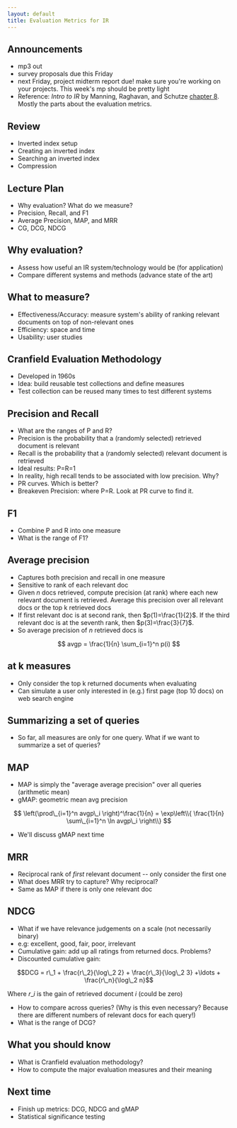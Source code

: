 ```yaml
---
layout: default
title: Evaluation Metrics for IR
---
```


## Announcements

- mp3 out
- survey proposals due this Friday
- next Friday, project midterm report due! make sure you're working on your
  projects. This week's mp should be pretty light
- Reference: *Intro to IR* by Manning, Raghavan, and Schutze [chapter
  8](http://nlp.stanford.edu/IR-book/pdf/08eval.pdf). Mostly the parts about
  the evaluation metrics.

## Review

- Inverted index setup
- Creating an inverted index
- Searching an inverted index
- Compression

## Lecture Plan

- Why evaluation? What do we measure?
- Precision, Recall, and F1
- Average Precision, MAP, and MRR
- CG, DCG, NDCG

## Why evaluation?

- Assess how useful an IR system/technology would be (for application)
- Compare different systems and methods (advance state of the art)

## What to measure?

- Effectiveness/Accuracy: measure system's ability of ranking relevant
  documents on top of non-relevant ones
- Efficiency: space and time
- Usability: user studies

## Cranfield Evaluation Methodology

- Developed in 1960s
- Idea: build reusable test collections and define measures
- Test collection can be reused many times to test different systems

## Precision and Recall

- What are the ranges of P and R?
- Precision is the probability that a (randomly selected) retrieved document is
  relevant
- Recall is the probability that a (randomly selected) relevant document is
  retrieved
- Ideal results: P=R=1
- In reality, high recall tends to be associated with low precision. Why?
- PR curves. Which is better?
- Breakeven Precision: where P=R. Look at PR curve to find it.

## F1

- Combine P and R into one measure
- What is the range of F1?

## Average precision

- Captures both precision and recall in one measure
- Sensitive to rank of each relevant doc
- Given $n$ docs retrieved, compute precision (at rank) where each new relevant
  document is retrieved. Average this precision over all relevant docs or the
  top k retrieved docs
- If first relevant doc is at second rank, then $p(1)=\frac{1}{2}$. If the
  third relevant doc is at the seventh rank, then $p(3)=\frac{3}{7}$.
- So average precision of $n$ retrieved docs is

$$ avgp = \frac{1}{n} \sum_{i=1}^n p(i) $$

## at k measures

- Only consider the top k returned documents when evaluating
- Can simulate a user only interested in (e.g.) first page (top 10 docs) on web
  search engine

## Summarizing a set of queries

- So far, all measures are only for one query. What if we want to summarize a
  set of queries?

## MAP

- MAP is simply the "average average precision" over all queries (arithmetic
  mean)
- gMAP: geometric mean avg precision

$$ \left(\prod\_{i=1}^n avgp\_i \right)^\frac{1}{n} =
  \exp\left\\{ \frac{1}{n} \sum\_{i=1}^n \ln avgp\_i \right\\} $$

- We'll discuss gMAP next time

## MRR

- Reciprocal rank of *first* relevant document -- only consider the first one
- What does MRR try to capture? Why reciprocal?
- Same as MAP if there is only one relevant doc

## NDCG

- What if we have relevance judgements on a scale (not necessarily binary)
- e.g: excellent, good, fair, poor, irrelevant
- Cumulative gain: add up all ratings from returned docs. Problems?
- Discounted cumulative gain:

$$DCG = r\_1 + \frac{r\_2}{\log\_2 2} + \frac{r\_3}{\log\_2 3} +\ldots +
\frac{r\_n}{\log\_2 n}$$

 Where $r\_i$ is the gain of retrieved document $i$ (could be zero)
- How to compare across queries? (Why is this even necessary? Because there are
  different numbers of relevant docs for each query!)
- What is the range of DCG?

## What you should know

- What is Cranfield evaluation methodology?
- How to compute the major evaluation measures and their meaning

## Next time

- Finish up metrics: DCG, NDCG and gMAP
- Statistical significance testing
